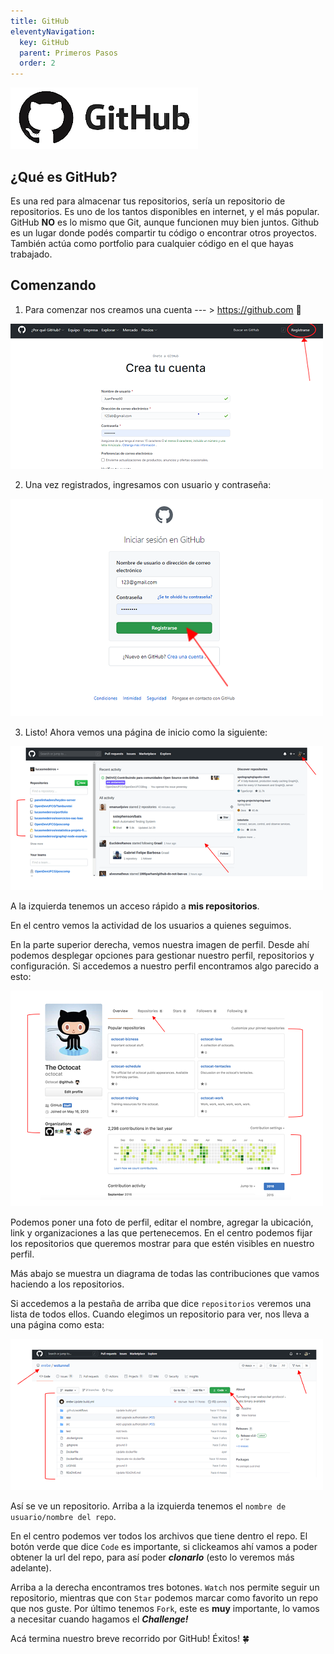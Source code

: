 ```yaml
---
title: GitHub
eleventyNavigation:
  key: GitHub
  parent: Primeros Pasos
  order: 2
---
```


![GitHub-Logo](/_src/assets/00-PrimerosPasos/github_logo.png)

## ¿Qué es GitHub?

Es una red para almacenar tus repositorios, sería un repositorio de repositorios. Es uno de los tantos disponibles en internet, y el más popular. GitHub **NO** es lo mismo que Git, aunque funcionen muy bien juntos. Github es un lugar donde podés compartir tu código o encontrar otros proyectos. También actúa como portfolio para cualquier código en el que hayas trabajado.

## Comenzando

1. Para comenzar nos creamos una cuenta --- > <https://github.com>  🚀

<div class='imgDiv'>

![GitHub-Register](/_src/assets/00-PrimerosPasos/github_register.png)

</div>

2. Una vez registrados, ingresamos con usuario y contraseña:

<div class='imgDiv'>

![GitHub-Login](/_src/assets/00-PrimerosPasos/github_login.png)

</div>

3. Listo! Ahora vemos una página de inicio como la siguiente:

<div class='imgDiv'>

![GitHub-Home](/_src/assets/00-PrimerosPasos/github_home.png)

</div>

A la izquierda tenemos un acceso rápido a **mis repositorios**.

En el centro vemos la actividad de los usuarios a quienes seguimos.

En la parte superior derecha, vemos nuestra imagen de perfil. Desde ahí podemos desplegar opciones para gestionar nuestro perfil, repositorios y configuración. Si accedemos a nuestro perfil encontramos algo parecido a esto:

<div class='imgDiv'>

![GitHub-profile](/_src/assets/00-PrimerosPasos/github_profile.png)

</div>

Podemos poner una foto de perfil, editar el nombre, agregar la ubicación, link y organizaciones a las que pertenecemos. En el centro podemos fijar los repositorios que queremos mostrar para que estén visibles en nuestro perfil.

Más abajo se muestra un diagrama de todas las contribuciones que vamos haciendo a los repositorios.

Si accedemos a la pestaña de arriba que dice `repositorios` veremos una lista de todos ellos. Cuando elegimos un repositorio para ver, nos lleva a una página como esta:

<div class='imgDiv'>

![GitHub-repo](/_src/assets/00-PrimerosPasos/github_repo.png)

</div>

Así se ve un repositorio. Arriba a la izquierda tenemos el `nombre de usuario/nombre del repo`.  

En el centro podemos ver todos los archivos que tiene dentro el repo. El botón verde que dice `Code` es importante, si clickeamos ahí vamos a poder obtener la url del repo, para así poder ***clonarlo*** (esto lo veremos más adelante).

Arriba a la derecha encontramos tres botones. `Watch` nos permite seguir un repositorio, mientras que con `Star` podemos marcar como favorito un repo que nos guste. Por último tenemos `Fork`, este es **muy** importante, lo vamos a necesitar cuando hagamos el ***Challenge!***

Acá termina nuestro breve recorrido por GitHub! Éxitos! 🍀
